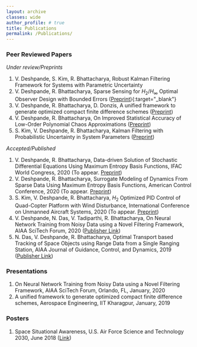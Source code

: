 ```yaml
---
layout: archive
classes: wide
author_profile: # true
title: Publications
permalink: /Publications/
---
```

### Peer Reviewed Papers
_Under review/Preprints_
1. V. Deshpande, S. Kim, R. Bhattacharya, Robust Kalman Filtering Framework for Systems with Parametric Uncertainty  
1. V. Deshpande, R. Bhattacharya, Sparse Sensing for $H_2/H_{\infty}$ Optimal Observer Design with Bounded Errors ([Preprint](https://arxiv.org/abs/2003.10887)){:target="_blank"}  
1. V. Deshpande, R. Bhattacharya, D. Donzis, A unified framework to generate optimized compact finite difference schemes ([Preprint](https://arxiv.org/abs/1912.07382))  
1. V. Deshpande, R. Bhattacharya, On Improved Statistical Accuracy of Low-Order Polynomial Chaos Approximations ([Preprint](https://arxiv.org/abs/1909.03516))  
1. S. Kim, V. Deshpande, R. Bhattacharya, Kalman Filtering with Probabilistic Uncertainty in System Parameters ([Preprint](https://arxiv.org/abs/2003.10926))  

_Accepted/Published_
1. V. Deshpande, R. Bhattacharya, Data-driven Solution of Stochastic Differential Equations Using Maximum Entropy Basis Functions, IFAC World Congress, 2020 (To appear. [Preprint](https://arxiv.org/abs/2004.01736))  
1. V. Deshpande, R. Bhattacharya, Surrogate Modeling of Dynamics From Sparse Data Using Maximum Entropy Basis Functions, American Control Conference, 2020 (To appear. [Preprint](https://arxiv.org/abs/1911.03016))  
1. S. Kim, V. Deshpande, R. Bhattacharya, $H_{2}$ Optimized PID Control of Quad-Copter Platform with Wind Disturbance, International Conference on Unmanned Aircraft Systems, 2020 (To appear. [Preprint](https://arxiv.org/abs/2003.13801))  
1. V. Deshpande, N. Das, V. Tadiparthi, R. Bhattacharya, On Neural Network Training from Noisy Data using a Novel Filtering Framework, AIAA SciTech Forum, 2020 ([Publisher Link](https://arc.aiaa.org/doi/10.2514/6.2020-1869))  
1. N. Das, V. Deshpande, R. Bhattacharya, Optimal Transport based Tracking of Space Objects using Range Data from a Single Ranging Station, AIAA Journal of Guidance, Control, and Dynamics, 2019 ([Publisher Link](https://arc.aiaa.org/doi/abs/10.2514/1.G003796?journalCode=jgcd))  

### Presentations
1. On Neural Network Training from Noisy Data using a Novel Filtering Framework, AIAA SciTech Forum, Orlando, FL, January, 2020
1. A unified framework to generate optimized compact finite difference schemes,  Aerospace Engineering, IIT Kharagpur, January, 2019

### Posters
1. Space Situational Awareness, U.S. Air Force Science and Technology 2030, June 2018 ([Link](https://www.researchgate.net/publication/330305360_Space_Situational_Awareness_Students_Niladri_Das_Vedang_Deshpande_Orbit_Propagation))
